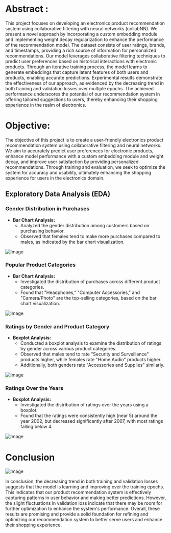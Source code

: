 # Abstract :

This project focuses on developing an electronics product recommendation system using collaborative filtering with neural networks (collabNN). We present a novel approach by incorporating a custom embedding module and implementing weight decay regularization to enhance the performance of the recommendation model. The dataset consists of user ratings, brands, and timestamps, providing a rich source of information for personalized recommendations. Our model leverages collaborative filtering techniques to predict user preferences based on historical interactions with electronic products. Through an iterative training process, the model learns to generate embeddings that capture latent features of both users and products, enabling accurate predictions. Experimental results demonstrate the effectiveness of our approach, as evidenced by the decreasing trend in both training and validation losses over multiple epochs. The achieved performance underscores the potential of our recommendation system in offering tailored suggestions to users, thereby enhancing their shopping experience in the realm of electronics.

# Objective:

The objective of this project is to create a user-friendly electronics product recommendation system using collaborative filtering and neural networks. We aim to accurately predict user preferences for electronic products, enhance model performance with a custom embedding module and weight decay, and improve user satisfaction by providing personalized recommendations. Through training and evaluation, we seek to optimize the system for accuracy and usability, ultimately enhancing the shopping experience for users in the electronics domain.

## Exploratory Data Analysis (EDA)

### Gender Distribution in Purchases

- **Bar Chart Analysis:**
  - Analyzed the gender distribution among customers based on purchasing behavior.
  - Observed that females tend to make more purchases compared to males, as indicated by the bar chart visualization.

![Image](https://github.com/Aravinth-Megnath/Product-Recommendations/assets/120720408/91ac74c5-be5a-4213-8c41-85a87118abff)

### Popular Product Categories

- **Bar Chart Analysis:**
  - Investigated the distribution of purchases across different product categories.
  - Found that "Headphones," "Computer Accessories," and "Camera/Photo" are the top-selling categories, based on the bar chart visualization.


![Image](https://github.com/Aravinth-Megnath/Product-Recommendations/assets/120720408/ba7e2eec-cfb1-4f8b-98f2-fc40ff70bd8f)

### Ratings by Gender and Product Category

- **Boxplot Analysis:**
  - Conducted a boxplot analysis to examine the distribution of ratings by gender across various product categories.
  - Observed that males tend to rate "Security and Surveillance" products higher, while females rate "Home Audio" products higher.
  - Additionally, both genders rate "Accessories and Supplies" similarly.


![Image](https://github.com/Aravinth-Megnath/Product-Recommendations/assets/120720408/2ae24915-e0c9-4208-a18b-3fb36e7e7354)

### Ratings Over the Years

- **Boxplot Analysis:**
  - Investigated the distribution of ratings over the years using a boxplot.
  - Found that the ratings were consistently high (near 5) around the year 2002, but decreased significantly after 2007, with most ratings falling below 4.



![Image](https://github.com/Aravinth-Megnath/Product-Recommendations/assets/120720408/22476758-ab54-44a1-ae22-71f7757d7fb2)

# Conclusion


![Image](https://github.com/Aravinth-Megnath/Product-Recommendations/assets/120720408/07e215d9-dcd1-408f-a8e4-369fea2b6d2d)


In conclusion, the decreasing trend in both training and validation losses suggests that the model is learning and improving over the training epochs. This indicates that our product recommendation system is effectively capturing patterns in user behavior and making better predictions. However, the slight fluctuations in validation loss indicate that there may be room for further optimization to enhance the system's performance. Overall, these results are promising and provide a solid foundation for refining and optimizing our recommendation system to better serve users and enhance their shopping experience.
